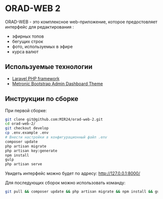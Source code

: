 ORAD-WEB 2
====

ORAD-WEB - это комплексное web-приложение, которое предостовляет интерфейс для редактирования :
- эфирных топов
- бегущих строк
- фото, используемых в эфире
- курса валют

## Используемые технологии

- [Laravel PHP framework](https://laravel.com/docs)
- [Metronic Bootstrap Admin Dashboard Theme](https://keenthemes.com/metronic/?page=docs)

## Инструкции по сборке

При первой сборке:
```bash
git clone git@github.com:MIR24/orad-web-2.git
cd orad-web-2/
git checkout develop
cp .env.example .env
# Внести настройки в конфигурационный файл .env
composer update
php artisan migrate
php artisan key:generate
npm install
gulp
php artisan serve
```
Увидеть интерфейс можно будет по адресу:
http://127.0.0.1:8000/

Для последующих сборок можно использовать команду:
```bash
git pull && composer update && php artisan migrate && npm install && gulp
```
